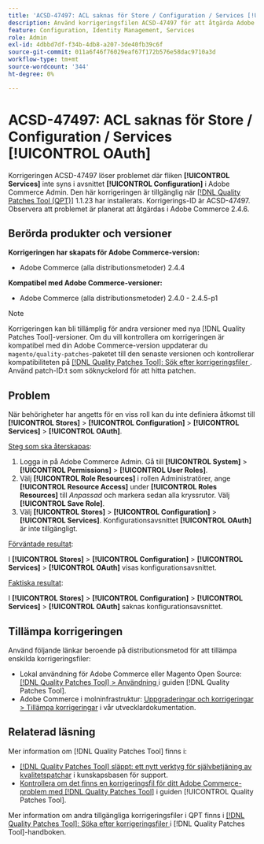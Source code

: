 ```yaml
---
title: 'ACSD-47497: ACL saknas för Store / Configuration / Services [!UICONTROL OAuth]'
description: Använd korrigeringsfilen ACSD-47497 för att åtgärda Adobe Commerce-problemet när behörigheter anges för en viss roll och du inte kan definiera åtkomst till konfigurationsavsnittet.
feature: Configuration, Identity Management, Services
role: Admin
exl-id: 4dbbd7df-f34b-4db8-a207-3de40fb39c6f
source-git-commit: 011a6f46f76029eaf67f172b576e58dac9710a3d
workflow-type: tm+mt
source-wordcount: '344'
ht-degree: 0%

---
```


# ACSD-47497: ACL saknas för Store / Configuration / Services [!UICONTROL OAuth]

Korrigeringen ACSD-47497 löser problemet där fliken **[!UICONTROL Services]** inte syns i avsnittet **[!UICONTROL Configuration]** i Adobe Commerce Admin. Den här korrigeringen är tillgänglig när [[!DNL Quality Patches Tool (QPT)]](https://experienceleague.adobe.com/en/docs/commerce-operations/tools/quality-patches-tool/quality-patches-tool-to-self-serve-quality-patches) 1.1.23 har installerats. Korrigerings-ID är ACSD-47497. Observera att problemet är planerat att åtgärdas i Adobe Commerce 2.4.6.

## Berörda produkter och versioner

**Korrigeringen har skapats för Adobe Commerce-version:**
* Adobe Commerce (alla distributionsmetoder) 2.4.4

**Kompatibel med Adobe Commerce-versioner:**
* Adobe Commerce (alla distributionsmetoder) 2.4.0 - 2.4.5-p1

>[!NOTE]
>
>Korrigeringen kan bli tillämplig för andra versioner med nya [!DNL Quality Patches Tool]-versioner. Om du vill kontrollera om korrigeringen är kompatibel med din Adobe Commerce-version uppdaterar du `magento/quality-patches`-paketet till den senaste versionen och kontrollerar kompatibiliteten på [[!DNL Quality Patches Tool]: Sök efter korrigeringsfiler ](https://experienceleague.adobe.com/tools/commerce-quality-patches/index.html). Använd patch-ID:t som söknyckelord för att hitta patchen.

## Problem

När behörigheter har angetts för en viss roll kan du inte definiera åtkomst till **[!UICONTROL Stores]** > **[!UICONTROL Configuration]** > **[!UICONTROL Services]** > **[!UICONTROL OAuth]**.

<u>Steg som ska återskapas</u>:

1. Logga in på Adobe Commerce Admin. Gå till **[!UICONTROL System]** > **[!UICONTROL Permissions]** > **[!UICONTROL User Roles]**.
1. Välj **[!UICONTROL Role Resources]** i rollen Administratörer, ange **[!UICONTROL Resource Access]** under **[!UICONTROL Roles Resources]** till _Anpassad_ och markera sedan alla kryssrutor. Välj **[!UICONTROL Save Role]**.
1. Välj **[!UICONTROL Stores]** > **[!UICONTROL Configuration]** > **[!UICONTROL Services]**. Konfigurationsavsnittet **[!UICONTROL OAuth]** är inte tillgängligt.

<u>Förväntade resultat</u>:

I **[!UICONTROL Stores]** > **[!UICONTROL Configuration]** > **[!UICONTROL Services]** > **[!UICONTROL OAuth]** visas konfigurationsavsnittet.

<u>Faktiska resultat</u>:

I **[!UICONTROL Stores]** > **[!UICONTROL Configuration]** > **[!UICONTROL Services]** > **[!UICONTROL OAuth]** saknas konfigurationsavsnittet.

## Tillämpa korrigeringen

Använd följande länkar beroende på distributionsmetod för att tillämpa enskilda korrigeringsfiler:

* Lokal användning för Adobe Commerce eller Magento Open Source: [[!DNL Quality Patches Tool] > Användning ](/help/tools/quality-patches-tool/usage.md) i guiden [!DNL Quality Patches Tool].
* Adobe Commerce i molninfrastruktur: [Uppgraderingar och korrigeringar > Tillämpa korrigeringar](https://experienceleague.adobe.com/docs/commerce-cloud-service/user-guide/develop/upgrade/apply-patches.html) i vår utvecklardokumentation.

## Relaterad läsning

Mer information om [!DNL Quality Patches Tool] finns i:

* [[!DNL Quality Patches Tool] släppt: ett nytt verktyg för självbetjäning av kvalitetspatchar](https://experienceleague.adobe.com/en/docs/commerce-operations/tools/quality-patches-tool/quality-patches-tool-to-self-serve-quality-patches) i kunskapsbasen för support.
* [Kontrollera om det finns en korrigeringsfil för ditt Adobe Commerce-problem med  [!DNL Quality Patches Tool]](/help/tools/quality-patches-tool/patches-available-in-qpt/check-patch-for-magento-issue-with-magento-quality-patches.md) i guiden [!UICONTROL Quality Patches Tool].


Mer information om andra tillgängliga korrigeringsfiler i QPT finns i [[!DNL Quality Patches Tool]: Söka efter korrigeringsfiler ](https://experienceleague.adobe.com/tools/commerce-quality-patches/index.html) i [!DNL Quality Patches Tool]-handboken.
